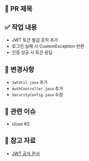 ## 🔀 PR 제목
<!-- ex: [Feature] JWT 기반 로그인 기능 구현 -->

## ✅ 작업 내용
<!-- 어떤 작업을 했는지 요약해서 적어주세요 -->
- JWT 토큰 발급 로직 추가
- 로그인 실패 시 CustomException 반환
- 인증 성공 시 토큰 응답

## 🔧 변경사항
<!-- 어떤 파일이 추가/수정/삭제되었는지 -->
- `JwtUtil.java` 추가
- `AuthController.java` 추가
- `SecurityConfig.java` 수정

## 📌 관련 이슈
<!-- 관련된 이슈 번호를 연결해주세요 -->
- close #3

## 📎 참고 자료
<!-- 참고한 문서, 블로그, 링크 등 -->
- [JWT 공식 문서](https://jwt.io/introduction)